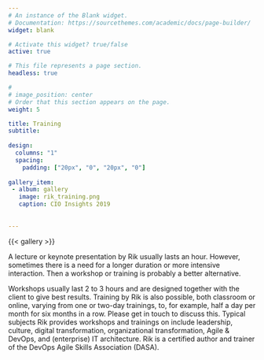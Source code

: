 ```yaml
---
# An instance of the Blank widget.
# Documentation: https://sourcethemes.com/academic/docs/page-builder/
widget: blank

# Activate this widget? true/false
active: true

# This file represents a page section.
headless: true

# 
# image_position: center
# Order that this section appears on the page.
weight: 5

title: Training
subtitle:
    
design:
  columns: "1"
  spacing:
    padding: ["20px", "0", "20px", "0"]
    
gallery_item:
 - album: gallery
   image: rik_training.png
   caption: CIO Insights 2019
 
  
---
```


{{< gallery >}}

A lecture or keynote presentation by Rik usually lasts an hour. However, sometimes there is a need for a longer duration or more intensive interaction. Then a workshop or training is probably a better alternative. 

Workshops usually last 2 to 3 hours and are designed together with the client to give best results. Training by Rik is also possible, both classroom or online, varying from one or two-day trainings, to, for example, half a day per month for six months in a row. Please get in touch to discuss this. Typical subjects Rik provides workshops and trainings on include leadership, culture, digital transformation, organizational transformation, Agile & DevOps, and (enterprise) IT architecture. Rik is a certified author and trainer of the DevOps Agile Skills Association (DASA).




 
